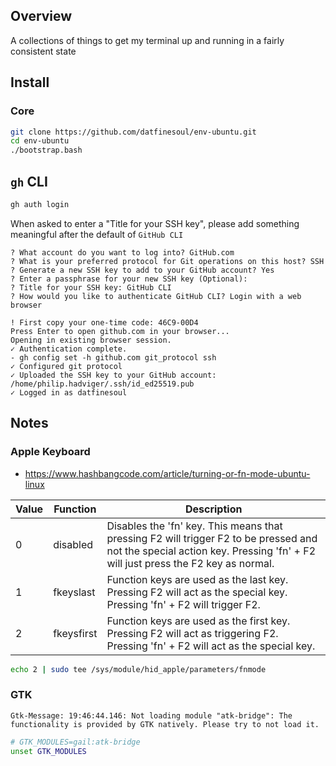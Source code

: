 <!-- trunk-ignore-all(prettier) -->
<!-- trunk-ignore-all(markdownlint/MD041) -->
## Overview

A collections of things to get my terminal up and running in a fairly consistent state

## Install

### Core

```bash
git clone https://github.com/datfinesoul/env-ubuntu.git
cd env-ubuntu
./bootstrap.bash
```

## `gh` CLI

```bash
gh auth login
```

When asked to enter a "Title for your SSH key", please add something meaningful after the default of `GitHub CLI`

```text
? What account do you want to log into? GitHub.com
? What is your preferred protocol for Git operations on this host? SSH
? Generate a new SSH key to add to your GitHub account? Yes
? Enter a passphrase for your new SSH key (Optional):
? Title for your SSH key: GitHub CLI
? How would you like to authenticate GitHub CLI? Login with a web browser

! First copy your one-time code: 46C9-00D4
Press Enter to open github.com in your browser...
Opening in existing browser session.
✓ Authentication complete.
- gh config set -h github.com git_protocol ssh
✓ Configured git protocol
✓ Uploaded the SSH key to your GitHub account: /home/philip.hadviger/.ssh/id_ed25519.pub
✓ Logged in as datfinesoul
```

## Notes

### Apple Keyboard

<!-- trunk-ignore(markdownlint/MD034) -->
- https://www.hashbangcode.com/article/turning-or-fn-mode-ubuntu-linux

| Value | Function | Description |
| - | - | - |
| 0 | disabled | Disables the 'fn' key. This means that pressing F2 will trigger F2 to be pressed and not the special action key. Pressing 'fn' + F2 will just press the F2 key as normal. |
| 1 | fkeyslast | Function keys are used as the last key. Pressing F2 will act as the special key. Pressing 'fn' + F2 will trigger F2. |
| 2 | fkeysfirst | Function keys are used as the first key. Pressing F2 will act as triggering F2. Pressing 'fn' + F2 will act as the special key. |

```bash
echo 2 | sudo tee /sys/module/hid_apple/parameters/fnmode
```

### GTK

```log
Gtk-Message: 19:46:44.146: Not loading module "atk-bridge": The functionality is provided by GTK natively. Please try to not load it.
```

```bash
# GTK_MODULES=gail:atk-bridge
unset GTK_MODULES
```
